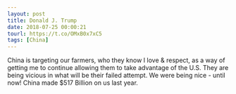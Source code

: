 ```yaml
---
layout: post
title: Donald J. Trump
date: 2018-07-25 00:00:21
tourl: https://t.co/OMxB0x7xC5
tags: [China]
---
```

China is targeting our farmers, who they know I love &amp; respect, as a way of getting me to continue allowing them to take advantage of the U.S. They are being vicious in what will be their failed attempt. We were being nice - until now! China made $517 Billion on us last year.
